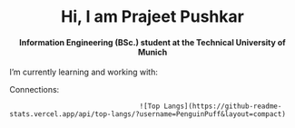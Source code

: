 <h1 align = "center"> Hi, I am Prajeet Pushkar </h1>

<h4 align = "center"> Information Engineering (BSc.) student at the Technical University of Munich </h4>

I’m currently learning and working with: 


Connections: 


                                    ![Top Langs](https://github-readme-stats.vercel.app/api/top-langs/?username=PenguinPuff&layout=compact) 

